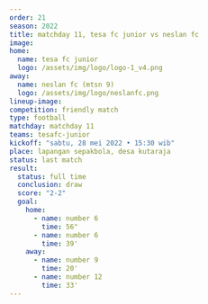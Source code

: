 ```yaml
---
order: 21
season: 2022
title: matchday 11, tesa fc junior vs neslan fc
image: 
home:
  name: tesa fc junior
  logo: /assets/img/logo/logo-1_v4.png
away:
  name: neslan fc (mtsn 9)
  logo: /assets/img/logo/neslanfc.png
lineup-image:
competition: friendly match
type: football
matchday: matchday 11
teams: tesafc-junior
kickoff: "sabtu, 28 mei 2022 • 15:30 wib"
place: lapangan sepakbola, desa kutaraja
status: last match
result:
  status: full time
  conclusion: draw
  score: "2-2"
  goal: 
    home:
      - name: number 6
        time: 56"
      - name: number 6
        time: 39'
    away:
      - name: number 9
        time: 20'
      - name: number 12
        time: 33'
---
```

